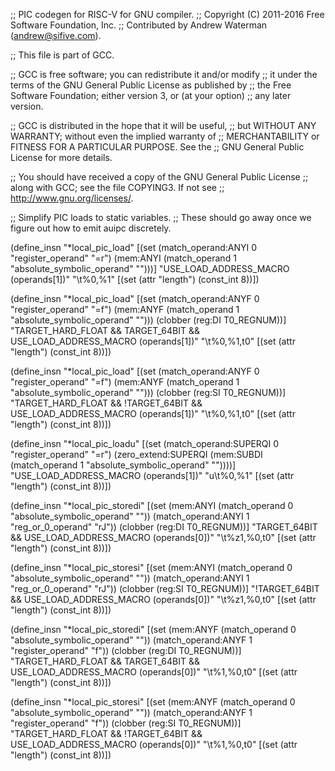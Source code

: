 ;; PIC codegen for RISC-V for GNU compiler.
;; Copyright (C) 2011-2016 Free Software Foundation, Inc.
;; Contributed by Andrew Waterman (andrew@sifive.com).

;; This file is part of GCC.

;; GCC is free software; you can redistribute it and/or modify
;; it under the terms of the GNU General Public License as published by
;; the Free Software Foundation; either version 3, or (at your option)
;; any later version.

;; GCC is distributed in the hope that it will be useful,
;; but WITHOUT ANY WARRANTY; without even the implied warranty of
;; MERCHANTABILITY or FITNESS FOR A PARTICULAR PURPOSE.  See the
;; GNU General Public License for more details.

;; You should have received a copy of the GNU General Public License
;; along with GCC; see the file COPYING3.  If not see
;; <http://www.gnu.org/licenses/>.


;; Simplify PIC loads to static variables.
;; These should go away once we figure out how to emit auipc discretely.

(define_insn "*local_pic_load<mode>"
  [(set (match_operand:ANYI 0 "register_operand" "=r")
	(mem:ANYI (match_operand 1 "absolute_symbolic_operand" "")))]
  "USE_LOAD_ADDRESS_MACRO (operands[1])"
  "<load>\t%0,%1"
  [(set (attr "length") (const_int 8))])

(define_insn "*local_pic_load<mode>"
  [(set (match_operand:ANYF 0 "register_operand" "=f")
	(mem:ANYF (match_operand 1 "absolute_symbolic_operand" "")))
   (clobber (reg:DI T0_REGNUM))]
  "TARGET_HARD_FLOAT && TARGET_64BIT && USE_LOAD_ADDRESS_MACRO (operands[1])"
  "<load>\t%0,%1,t0"
  [(set (attr "length") (const_int 8))])

(define_insn "*local_pic_load<mode>"
  [(set (match_operand:ANYF 0 "register_operand" "=f")
	(mem:ANYF (match_operand 1 "absolute_symbolic_operand" "")))
   (clobber (reg:SI T0_REGNUM))]
  "TARGET_HARD_FLOAT && !TARGET_64BIT && USE_LOAD_ADDRESS_MACRO (operands[1])"
  "<load>\t%0,%1,t0"
  [(set (attr "length") (const_int 8))])

(define_insn "*local_pic_loadu<mode>"
  [(set (match_operand:SUPERQI 0 "register_operand" "=r")
	(zero_extend:SUPERQI (mem:SUBDI (match_operand 1 "absolute_symbolic_operand" ""))))]
  "USE_LOAD_ADDRESS_MACRO (operands[1])"
  "<load>u\t%0,%1"
  [(set (attr "length") (const_int 8))])

(define_insn "*local_pic_storedi<mode>"
  [(set (mem:ANYI (match_operand 0 "absolute_symbolic_operand" ""))
	(match_operand:ANYI 1 "reg_or_0_operand" "rJ"))
   (clobber (reg:DI T0_REGNUM))]
  "TARGET_64BIT && USE_LOAD_ADDRESS_MACRO (operands[0])"
  "<store>\t%z1,%0,t0"
  [(set (attr "length") (const_int 8))])

(define_insn "*local_pic_storesi<mode>"
  [(set (mem:ANYI (match_operand 0 "absolute_symbolic_operand" ""))
	(match_operand:ANYI 1 "reg_or_0_operand" "rJ"))
   (clobber (reg:SI T0_REGNUM))]
  "!TARGET_64BIT && USE_LOAD_ADDRESS_MACRO (operands[0])"
  "<store>\t%z1,%0,t0"
  [(set (attr "length") (const_int 8))])

(define_insn "*local_pic_storedi<mode>"
  [(set (mem:ANYF (match_operand 0 "absolute_symbolic_operand" ""))
	(match_operand:ANYF 1 "register_operand" "f"))
   (clobber (reg:DI T0_REGNUM))]
  "TARGET_HARD_FLOAT && TARGET_64BIT && USE_LOAD_ADDRESS_MACRO (operands[0])"
  "<store>\t%1,%0,t0"
  [(set (attr "length") (const_int 8))])

(define_insn "*local_pic_storesi<mode>"
  [(set (mem:ANYF (match_operand 0 "absolute_symbolic_operand" ""))
	(match_operand:ANYF 1 "register_operand" "f"))
   (clobber (reg:SI T0_REGNUM))]
  "TARGET_HARD_FLOAT && !TARGET_64BIT && USE_LOAD_ADDRESS_MACRO (operands[0])"
  "<store>\t%1,%0,t0"
  [(set (attr "length") (const_int 8))])
